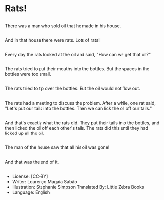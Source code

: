 # Rats!

##
There was a man who sold oil
that he made in his house.

##
And in that house there
were rats. Lots of rats!

##
Every day the rats looked
at the oil and said, "How
can we get that oil?"

##
The rats tried to put their
mouths into the bottles. But the
spaces in the bottles were too
small.

##
The rats tried to tip over the bottles. But the oil would not flow out.

##
The rats had a meeting to
discuss the problem. After a
while, one rat said, "Let's put
our tails into the bottles. Then
we can lick the oil off our tails."

##
And that's exactly what the rats did. They put their tails into the bottles,
and then licked the oil off each other's tails. The rats did this until they
had licked up all the oil.

##
The man of the house saw
that all his oil was gone!

##
And that was the end of it.

##
* License: [CC-BY]
* Writer: Lourenço Magaia Sabão
* Illustration: Stephanie Simpson
Translated By: Little Zebra Books
* Language: English
